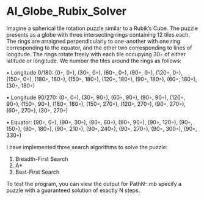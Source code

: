 # AI_Globe_Rubix_Solver

Imagine a spherical tile rotation puzzle similar to a Rubik’s Cube.
The puzzle presents as a globe with three intersecting rings containing 12 tiles each. The rings are arraigned perpendicularly to one-another with one ring corresponding to the equator, and the other two corresponding to lines of longitude. The rings rotate freely with each tile occupying 30◦ of either latitude or longitude.
We number the tiles around the rings as follows:

• Longitude 0/180: (0◦, 0◦), (30◦, 0◦), (60◦, 0◦), (90◦, 0◦), (120◦, 0◦), (150◦, 0◦), (180◦, 180◦), (150◦, 180◦), (120◦, 180◦), (90◦, 180◦), (60◦, 180◦), (30◦, 180◦)

• Longitude 90/270: (0◦, 0◦), (30◦, 90◦), (60◦, 90◦), (90◦, 90◦), (120◦, 90◦), (150◦, 90◦), (180◦, 180◦), (150◦, 270◦), (120◦, 270◦), (90◦, 270◦), (60◦, 270◦), (30◦, 270◦)

• Equator: (90◦, 0◦), (90◦, 30◦), (90◦, 60◦), (90◦, 90◦), (90◦, 120◦), (90◦, 150◦), (90◦, 180◦), (90◦, 210◦), (90◦, 240◦), (90◦, 270◦), (90◦, 300◦), (90◦, 330◦)

I have implemented three search algorithms to solve the puzzle: 
1. Breadth-First Search 
2. A* 
3. Best-First Search

To test the program, you can view the output for PathN-<N>.mb specify a puzzle with a guaranteed solution of exactly N steps.
